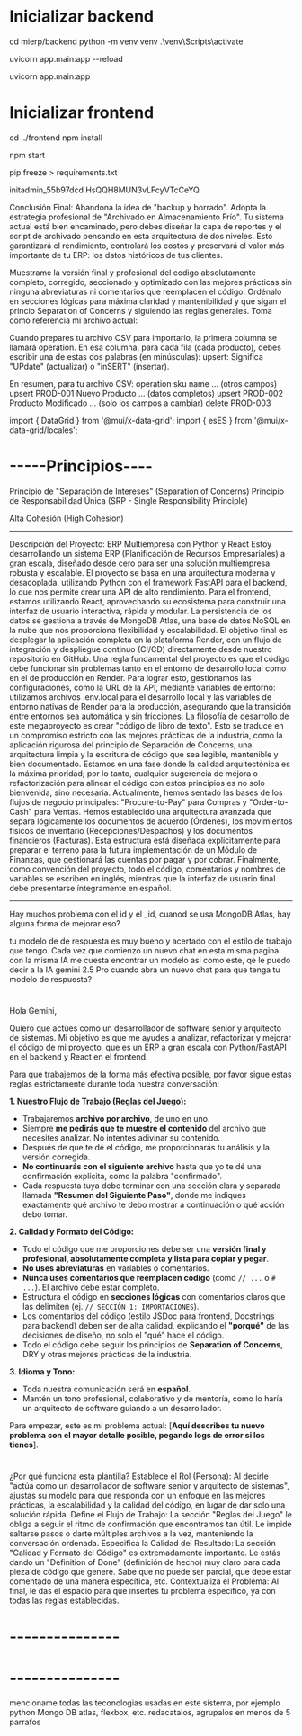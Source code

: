 
# Inicializar backend
cd mierp/backend
python -m venv venv
.\venv\Scripts\activate

uvicorn app.main:app --reload

uvicorn app.main:app

# Inicializar frontend
cd ../frontend
npm install

npm start

pip freeze > requirements.txt

initadmin_55b97dcd
HsQQH8MUN3vLFcyVTcCeYQ



Conclusión Final: Abandona la idea de "backup y borrado". Adopta la estrategia profesional de "Archivado en Almacenamiento Frío". Tu sistema actual está bien encaminado, pero debes diseñar la capa de reportes y el script de archivado pensando en esta arquitectura de dos niveles. Esto garantizará el rendimiento, controlará los costos y preservará el valor más importante de tu ERP: los datos históricos de tus clientes.


Muestrame la versión final y profesional del codigo absolutamente completo, corregido, seccionado y optimizado con las mejores prácticas sin ninguna abreviaturas ni comentarios que reemplacen el código. Ordénalo en secciones lógicas para máxima claridad y mantenibilidad y que sigan el princio Separation of Concerns y siguiendo las reglas generales. Toma como referencia mi archivo actual:



Cuando prepares tu archivo CSV para importarlo, la primera columna se llamará operation. En esa columna, para cada fila (cada producto), debes escribir una de estas dos palabras (en minúsculas):
upsert:
Significa "UPdate" (actualizar) o "inSERT" (insertar).

En resumen, para tu archivo CSV:
operation	sku	name	... (otros campos)
upsert	PROD-001	Nuevo Producto	... (datos completos)
upsert	PROD-002	Producto Modificado	... (solo los campos a cambiar)
delete	PROD-003	




import { DataGrid } from '@mui/x-data-grid';
import { esES } from '@mui/x-data-grid/locales';


# -----Principios----

Principio de "Separación de Intereses" (Separation of Concerns)
Principio de Responsabilidad Única (SRP - Single Responsibility Principle)

Alta Cohesión (High Cohesion)

--------------------


Descripción del Proyecto: ERP Multiempresa con Python y React
Estoy desarrollando un sistema ERP (Planificación de Recursos Empresariales) a gran escala, diseñado desde cero para ser una solución multiempresa robusta y escalable. El proyecto se basa en una arquitectura moderna y desacoplada, utilizando Python con el framework FastAPI para el backend, lo que nos permite crear una API de alto rendimiento. Para el frontend, estamos utilizando React, aprovechando su ecosistema para construir una interfaz de usuario interactiva, rápida y modular. La persistencia de los datos se gestiona a través de MongoDB Atlas, una base de datos NoSQL en la nube que nos proporciona flexibilidad y escalabilidad.
El objetivo final es desplegar la aplicación completa en la plataforma Render, con un flujo de integración y despliegue continuo (CI/CD) directamente desde nuestro repositorio en GitHub. Una regla fundamental del proyecto es que el código debe funcionar sin problemas tanto en el entorno de desarrollo local como en el de producción en Render. Para lograr esto, gestionamos las configuraciones, como la URL de la API, mediante variables de entorno: utilizamos archivos .env.local para el desarrollo local y las variables de entorno nativas de Render para la producción, asegurando que la transición entre entornos sea automática y sin fricciones.
La filosofía de desarrollo de este megaproyecto es crear "código de libro de texto". Esto se traduce en un compromiso estricto con las mejores prácticas de la industria, como la aplicación rigurosa del principio de Separación de Concerns, una arquitectura limpia y la escritura de código que sea legible, mantenible y bien documentado. Estamos en una fase donde la calidad arquitectónica es la máxima prioridad; por lo tanto, cualquier sugerencia de mejora o refactorización para alinear el código con estos principios es no solo bienvenida, sino necesaria.
Actualmente, hemos sentado las bases de los flujos de negocio principales: "Procure-to-Pay" para Compras y "Order-to-Cash" para Ventas. Hemos establecido una arquitectura avanzada que separa lógicamente los documentos de acuerdo (Órdenes), los movimientos físicos de inventario (Recepciones/Despachos) y los documentos financieros (Facturas). Esta estructura está diseñada explícitamente para preparar el terreno para la futura implementación de un Módulo de Finanzas, que gestionará las cuentas por pagar y por cobrar. Finalmente, como convención del proyecto, todo el código, comentarios y nombres de variables se escriben en inglés, mientras que la interfaz de usuario final debe presentarse íntegramente en español.


---------------------------

Hay muchos problema con el id y el _id, cuanod se usa MongoDB Atlas, hay alguna forma de mejorar eso?


tu modelo de de respuesta es muy bueno y acertado con el estilo de trabajo que tengo. Cada vez que comienzo un nuevo chat en esta misma pagina con la misma IA me cuesta encontrar un modelo asi como este, qe le puedo decir a la IA gemini 2.5 Pro cuando abra un nuevo chat para que tenga tu modelo de respuesta?

# ####################################
# ###################################
Hola Gemini,

Quiero que actúes como un desarrollador de software senior y arquitecto de sistemas. Mi objetivo es que me ayudes a analizar, refactorizar y mejorar el código de mi proyecto, que es un ERP a gran escala con Python/FastAPI en el backend y React en el frontend.

Para que trabajemos de la forma más efectiva posible, por favor sigue estas reglas estrictamente durante toda nuestra conversación:

**1. Nuestro Flujo de Trabajo (Reglas del Juego):**
   - Trabajaremos **archivo por archivo**, de uno en uno.
   - Siempre **me pedirás que te muestre el contenido** del archivo que necesites analizar. No intentes adivinar su contenido.
   - Después de que te dé el código, me proporcionarás tu análisis y la versión corregida.
   - **No continuarás con el siguiente archivo** hasta que yo te dé una confirmación explícita, como la palabra "confirmado".
   - Cada respuesta tuya debe terminar con una sección clara y separada llamada **"Resumen del Siguiente Paso"**, donde me indiques exactamente qué archivo te debo mostrar a continuación o qué acción debo tomar.

**2. Calidad y Formato del Código:**
   - Todo el código que me proporciones debe ser una **versión final y profesional, absolutamente completa y lista para copiar y pegar**.
   - **No uses abreviaturas** en variables o comentarios.
   - **Nunca uses comentarios que reemplacen código** (como `// ...` o `# ...`). El archivo debe estar completo.
   - Estructura el código en **secciones lógicas** con comentarios claros que las delimiten (ej. `// SECCIÓN 1: IMPORTACIONES`).
   - Los comentarios del código (estilo JSDoc para frontend, Docstrings para backend) deben ser de alta calidad, explicando el **"porqué"** de las decisiones de diseño, no solo el "qué" hace el código.
   - Todo el código debe seguir los principios de **Separation of Concerns**, DRY y otras mejores prácticas de la industria.

**3. Idioma y Tono:**
   - Toda nuestra comunicación será en **español**.
   - Mantén un tono profesional, colaborativo y de mentoría, como lo haría un arquitecto de software guiando a un desarrollador.

Para empezar, este es mi problema actual: [**Aquí describes tu nuevo problema con el mayor detalle posible, pegando logs de error si los tienes**].

# ##########################################


¿Por qué funciona esta plantilla?
Establece el Rol (Persona): Al decirle "actúa como un desarrollador de software senior y arquitecto de sistemas", ajustas su modelo para que responda con un enfoque en las mejores prácticas, la escalabilidad y la calidad del código, en lugar de dar solo una solución rápida.
Define el Flujo de Trabajo: La sección "Reglas del Juego" le obliga a seguir el ritmo de confirmación que encontramos tan útil. Le impide saltarse pasos o darte múltiples archivos a la vez, manteniendo la conversación ordenada.
Especifica la Calidad del Resultado: La sección "Calidad y Formato del Código" es extremadamente importante. Le estás dando un "Definition of Done" (definición de hecho) muy claro para cada pieza de código que genere. Sabe que no puede ser parcial, que debe estar comentado de una manera específica, etc.
Contextualiza el Problema: Al final, le das el espacio para que insertes tu problema específico, ya con todas las reglas establecidas.


# ---------------
# ---------------

mencioname todas las teconologias usadas en este sistema, por ejemplo python Mongo DB atlas, flexbox, etc. redacatalos, agrupalos en menos de 5 parrafos